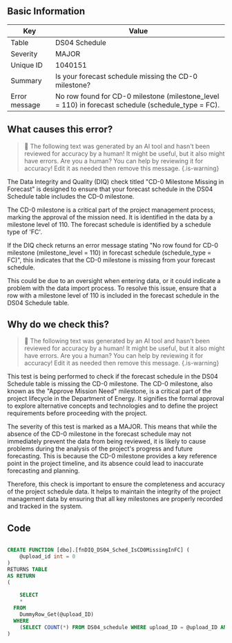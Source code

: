 ## Basic Information
| Key         | Value          |
|-------------|----------------|
| Table       | DS04 Schedule |
| Severity    | MAJOR |
| Unique ID   | 1040151   |
| Summary     | Is your forecast schedule missing the CD-0 milestone? |
| Error message | No row found for CD-0 milestone (milestone_level = 110) in forecast schedule (schedule_type = FC). |

## What causes this error?

> :robot: The following text was generated by an AI tool and hasn't been reviewed for accuracy by a human! It might be useful, but it also might have errors. Are you a human? You can help by reviewing it for accuracy! Edit it as needed then remove this message.
{.is-warning}

The Data Integrity and Quality (DIQ) check titled "CD-0 Milestone Missing in Forecast" is designed to ensure that your forecast schedule in the DS04 Schedule table includes the CD-0 milestone. 

The CD-0 milestone is a critical part of the project management process, marking the approval of the mission need. It is identified in the data by a milestone level of 110. The forecast schedule is identified by a schedule type of 'FC'. 

If the DIQ check returns an error message stating "No row found for CD-0 milestone (milestone_level = 110) in forecast schedule (schedule_type = FC)", this indicates that the CD-0 milestone is missing from your forecast schedule. 

This could be due to an oversight when entering data, or it could indicate a problem with the data import process. To resolve this issue, ensure that a row with a milestone level of 110 is included in the forecast schedule in the DS04 Schedule table.
## Why do we check this?

> :robot: The following text was generated by an AI tool and hasn't been reviewed for accuracy by a human! It might be useful, but it also might have errors. Are you a human? You can help by reviewing it for accuracy! Edit it as needed then remove this message.
{.is-warning}

This test is being performed to check if the forecast schedule in the DS04 Schedule table is missing the CD-0 milestone. The CD-0 milestone, also known as the "Approve Mission Need" milestone, is a critical part of the project lifecycle in the Department of Energy. It signifies the formal approval to explore alternative concepts and technologies and to define the project requirements before proceeding with the project.

The severity of this test is marked as a MAJOR. This means that while the absence of the CD-0 milestone in the forecast schedule may not immediately prevent the data from being reviewed, it is likely to cause problems during the analysis of the project's progress and future forecasting. This is because the CD-0 milestone provides a key reference point in the project timeline, and its absence could lead to inaccurate forecasting and planning.

Therefore, this check is important to ensure the completeness and accuracy of the project schedule data. It helps to maintain the integrity of the project management data by ensuring that all key milestones are properly recorded and tracked in the system.
## Code

```sql

CREATE FUNCTION [dbo].[fnDIQ_DS04_Sched_IsCD0MissingInFC] (
	@upload_id int = 0
)
RETURNS TABLE
AS RETURN
(
	
	SELECT 
    * 
  FROM 
    DummyRow_Get(@upload_ID)	
  WHERE
    (SELECT COUNT(*) FROM DS04_schedule WHERE upload_ID = @upload_ID AND schedule_type = 'FC' AND milestone_level = 110) = 0
)
```
